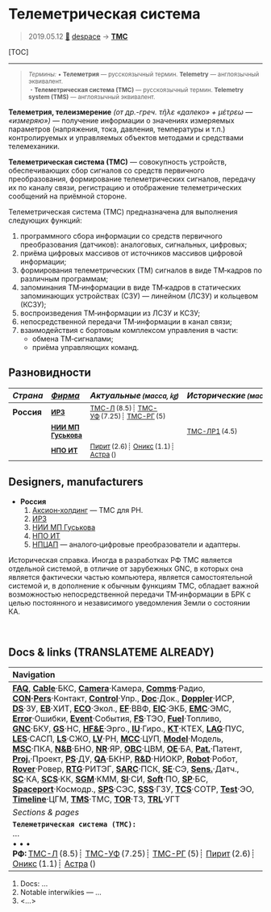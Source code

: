 # Телеметрическая система
> 2019.05.12 [🚀](../index/index.md) [despace](index.md) → **[ТМС](tms.md)**

[TOC]

---

> <small>*Термины:* • **Телеметрия** — русскоязычный термин. **Telemetry** — англоязычный эквивалент.<br> ・**Телеметрическая система (ТМС)** — русскоязычный термин. **Telemetry system (TMS)** — англоязычный эквивалент.</small>

**Телеметрия, телеизмерение** *(от др.-греч. τῆλε «далеко» + μέτρεω — «измеряю»)* — получение информации о значениях измеряемых параметров (напряжения, тока, давления, температуры и т.п.) контролируемых и управляемых объектов методами и средствами телемеханики.

**Телеметрическая система (ТМС)** — совокупность устройств, обеспечивающих сбор сигналов со средств первичного преобразования, формирование телеметрических сигналов, передачу их по каналу связи, регистрацию и отображение телеметрических сообщений на приёмной стороне.

Телеметрическая система (ТМС) предназначена для выполнения следующих функций:

   1. программного сбора информации со средств первичного преобразования (датчиков): аналоговых, сигнальных, цифровых;
   1. приёма цифровых массивов от источников массивов цифровой информации;
   1. формирования телеметрических (ТМ) сигналов в виде ТМ‑кадров по различным программам;
   1. запоминания ТМ‑информации в виде ТМ‑кадров в статических запоминающих устройствах (СЗУ) — линейном (ЛСЗУ) и кольцевом (КСЗУ);
   1. воспроизведения ТМ‑информации из ЛСЗУ и КСЗУ;
   1. непосредственной передачи ТМ‑информации в канал связи;
   1. взаимодействия с бортовым комплексом управления в части:
      - обмена ТМ‑сигналами;
      - приёма управляющих команд.



## Разновидности
|*Страна*|*[Фирма](contact.md)*|*Актуальные <small>(масса, ㎏)</small>*|*Исторические <small>(масса, ㎏)</small>*|
|:--|:--|:--|:--|
|**Россия**|<small>**[ИРЗ](zz_irz.md)**</small>|<small>[ТМС-Л](tms_l.md) (8.5)┊ [ТМС-УФ](tms_uf.md) (7.25)┊ [ТМС-РГ](tms_rg.md) (5)</small>| |
| |<small>**[НИИ МП Гуськова](zz_niimp.md)**</small>| |<small>[ТМС-ЛР1](tms_lr1.md) (4.5)</small>|
| |<small>**[НПО ИТ](zz_npoit.md)**</small>|<small>[Пирит](pirit.md) (2.6)┊ [Оникс](onyx.md) (1.1)┊ [Астра](astra.md) ()</small>| |



## Designers, manufacturers
   - **Россия**
     1. [Аксион‑холдинг](zz_axion_h.md) — ТМС для РН.
     1. [ИРЗ](zz_irz.md)
     1. [НИИ МП Гуськова](zz_niimp.md)
     1. [НПО ИТ](zz_npoit.md)
     1. [НПЦАП](zz_npcap.md) — аналого‑цифровые преобразователи и адаптеры.

Историческая справка. Иногда в разработках РФ ТМС является отдельной системой, в отличие от зарубежных GNC, в которых она является фактически частью компьютера, является самостоятельной системой и, в дополнение к обычным функциям ТМС, обладает важной возможностью непосредственной передачи ТМ‑информации в БРК с целью постоянного и независимого уведомления Земли о состоянии КА.



<p style="page-break-after:always"> </p>

## Docs & links (TRANSLATEME ALREADY)
|Navigation|
|:--|
|**[FAQ](faq.md)**, **[Cable](cable.md)**·БКС, **[Camera](cam.md)**·Камера, **[Comms](comms.md)**·Радио, **[CON](contact.md)·[Pers](person.md)**·Контакт, **[Control](control.md)**·Упр., **[Doc](doc.md)**·Док., **[Doppler](doppler.md)**·ИСР, **[DS](ds.md)**·ЗУ, **[EB](eb.md)**·ХИТ, **[ECO](ecology.md)**·Экол., **[EF](ef.md)**·ВВФ, **[ElC](elc.md)**·ЭКБ, **[EMC](emc.md)**·ЭМС, **[Error](error.md)**·Ошибки, **[Event](event.md)**·События, **[FS](fs.md)**·ТЭО, **[Fuel](fuel.md)**·Топливо, **[GNC](gnc.md)**·БКУ, **[GS](scs.md)**·НС, **[HF&E](hfe.md)**·Эрго., **[IU](iu.md)**·Гиро., **[KT](kt.md)**·КТЕХ, **[LAG](lag.md)**·ПУC, **[LES](les.md)**·САСП, **[LS](ls.md)**·СЖО, **[LV](lv.md)**·РН, **[MCC](mcc.md)**·ЦУП, **[Model](model.md)**·Модель, **[MSC](sc.md)**·ПКА, **[N&B](nnb.md)**·БНО, **[NR](nr.md)**·ЯР, **[OBC](obc.md)**·ЦВМ, **[OE](oe.md)**·БА, **[Pat.](патент.md)**·Патент, **[Proj.](project.md)**·Проект, **[PS](ps.md)**·ДУ, **[QA](qa.md)**·БКНР, **[R&D](rnd.md)**·НИОКР, **[Robot](robotics.md)**·Робот, **[Rover](rover.md)**·Ровер, **[RTG](rtg.md)**·РИТЭГ, **[SARC](sarc.md)**·ПСК, **[SE](se.md)**·СЭ, **[Sens.](sensor.md)**·Датч., **[SC](sc.md)**·КА, **[SCS](scs.md)**·КК, **[SGM](sgm.md)**·КММ, **[SI](si.md)**·СИ, **[Soft](soft.md)**·ПО, **[SP](sp.md)**·БС, **[Spaceport](spaceport.md)**·Космодр., **[SPS](sps.md)**·СЭС, **[SSS](sss.md)**·ГЗУ, **[TCS](tcs.md)**·СОТР, **[Test](test.md)**·ЭО, **[Timeline](timeline.md)**·ЦГМ, **[TMS](tms.md)**·ТМС, **[TOR](tor.md)**·ТЗ, **[TRL](trl.md)**·УГТ|
|*Sections & pages*|
|**`Телеметрическая система (ТМС):`**<br> … <br>• • •<br> **РФ:** [ТМС-Л](tms_l.md) (8.5)┊ [ТМС-УФ](tms_uf.md) (7.25)┊ [ТМС-РГ](tms_rg.md) (5)┊ [Пирит](pirit.md) (2.6)┊ [Оникс](onyx.md) (1.1)┊ [Астра](astra.md) ()|

   1. Docs: …
   1. Notable interwikies — …
   1. <…>
